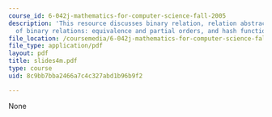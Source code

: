 ```yaml
---
course_id: 6-042j-mathematics-for-computer-science-fall-2005
description: 'This resource discusses binary relation, relation abstraction, types
  of binary relations: equivalence and partial orders, and hash functions.'
file_location: /coursemedia/6-042j-mathematics-for-computer-science-fall-2005/8c9bb7bba2466a7c4c327abd1b96b9f2_slides4m.pdf
file_type: application/pdf
layout: pdf
title: slides4m.pdf
type: course
uid: 8c9bb7bba2466a7c4c327abd1b96b9f2

---
```

None